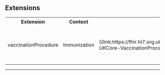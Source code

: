 ## Extensions

<table class="assets" title="Extensions list">
<tr>
<th class="width20">Extension</th>
<th class="width20">Context</th>
<th class="width30">Link</th>
<th class="width30">Comment</th>
</tr>
<tr>
<td>vaccinationProcedure</td>
<td>Immunization</td>
<td>{{link:https://fhir.hl7.org.uk/StructureDefinition/Extension-UKCore-VaccinationProcedure}}</td>
<td>Where status=`completed` this is Mandatory.
This relates to the vaccine that was administered (procedure) and is a SNOMED CT from {{link:https://fhir.hl7.org.uk/ValueSet/UKCore-VaccinationProcedure}}</td>
</tr>
</table>

---